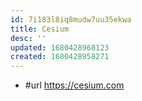 ```yaml
---
id: 7i183l8iq8mudw7uu35ekwa
title: Cesium
desc: ''
updated: 1680428968123
created: 1680428958271
---
```


- #url https://cesium.com